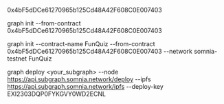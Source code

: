 0x4bF5dDCe61270965b125Cd48A42F608C0E007403

graph init --from-contract 0x4bF5dDCe61270965b125Cd48A42F608C0E007403

graph init --contract-name FunQuiz --from-contract 0x4bF5dDCe61270965b125Cd48A42F608C0E007403 --network somnia-testnet FunQuiz





graph deploy <your_subgraph> --node https://api.subgraph.somnia.network/deploy --ipfs https://api.subgraph.somnia.network/ipfs --deploy-key EXI2303DQP0FYKGVY0WD2ECNL






